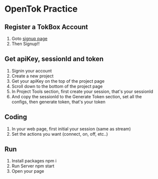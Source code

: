 # OpenTok Practice
## Register a TokBox Account
1. Goto [signup page](https://tokbox.com/account/user/signup)
2. Then Signup!!

## Get apiKey, sessionId and token
1. Signin your account
2. Create a new project
3. Get your apiKey on the top of the project page
4. Scroll down to the bottom of the project page
5. In Project Tools section, first create your session, that's your sessionId
6. And copy the sessionId to the Generate Token section, set all the configs, then generate token, that's your token

## Coding
1. In your web page, first initial your session (same as stream)
2. Set the actions you want (connect, on, off, etc..)

## Run
1. Install packages
		npm i
2. Run Server
		npm start
3. Open your page